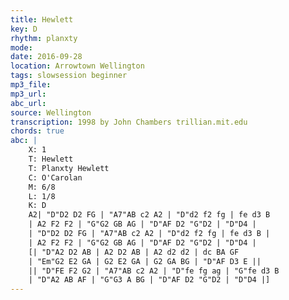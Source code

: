 ```yaml
---
title: Hewlett
key: D
rhythm: planxty
mode: 
date: 2016-09-28
location: Arrowtown Wellington
tags: slowsession beginner
mp3_file:
mp3_url: 
abc_url: 
source: Wellington
transcription: 1998 by John Chambers trillian.mit.edu
chords: true
abc: |
    X: 1
    T: Hewlett
    T: Planxty Hewlett
    C: O'Carolan
    M: 6/8
    L: 1/8
    K: D
    A2| "D"D2 D2 FG | "A7"AB c2 A2 | "D"d2 f2 fg | fe d3 B 
    | A2 F2 F2 | "G"G2 GB AG | "D"AF D2 "G"D2 | "D"D4 |
    | "D"D2 D2 FG | "A7"AB c2 A2 | "D"d2 f2 fg | fe d3 B |
    | A2 F2 F2 | "G"G2 GB AG | "D"AF D2 "G"D2 | "D"D4 |
    [| "D"A2 D2 AB | A2 D2 AB | A2 d2 d2 | dc BA GF 
    | "Em"G2 E2 GA | G2 E2 GA | G2 GA BG | "D"AF D3 E ||
    || "D"FE F2 G2 | "A7"AB c2 A2 | "D"fe fg ag | "G"fe d3 B 
    | "D"A2 AB AF | "G"G3 A BG | "D"AF D2 "G"D2 | "D"D4 |]
---
```


